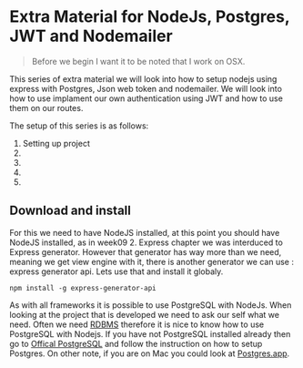 # Extra Material for NodeJs, Postgres, JWT and Nodemailer
>Before we begin I want it to be noted that I work on OSX.

This series of extra material we will look into how to setup nodejs using express with Postgres, Json web token and nodemailer. We will look into how to use implament our own authentication using JWT and how to use them on our routes. 

The setup of this series is as follows:


1. Setting up project
2. 
3. 
4. 
5. 


## Download and install
For this we need to have NodeJS installed, at this point you should have NodeJS installed, as in week09 2. Express chapter we was interduced to Express generator. However that generator has way more than we need, meaning we get view engine with it, there is another generator we can use : express generator api. Lets use that and install it globaly. 

	npm install -g express-generator-api 


As with all frameworks it is possible to use PostgreSQL with NodeJs. When looking at the project that is developed we need to ask our self what we need. Often we need [RDBMS](https://en.wikipedia.org/wiki/Relational_database) therefore it is nice to know how to use PostgreSQL with Nodejs. If you have not PostgreSQL installed already then go to [Offical PostgreSQL](https://www.postgresql.org) and follow the instruction on how to setup Postgres. On other note, if you are on Mac you could look at [Postgres.app](http://postgresapp.com). 


